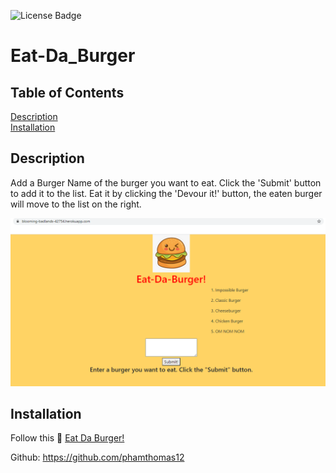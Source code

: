 ![License Badge](https://img.shields.io/badge/license-MIT-green.svg)
# Eat-Da_Burger

## Table of Contents
[Description](#Description) <br>
[Installation](#Installation) <br>

## Description
Add a Burger Name of the burger you want to eat. Click the 'Submit' button to add it to the list. Eat it by clicking the 'Devour it!' button, the eaten burger will move to the list on the right.

<img src="./public/assets/img/screenshot.PNG">

 ## Installation
Follow this :link: [Eat Da Burger!](https://blooming-badlands-42754.herokuapp.com/)

Github: https://github.com/phamthomas12